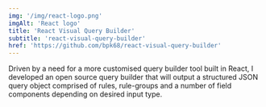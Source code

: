 ```yaml
---
img: '/img/react-logo.png'
imgAlt: 'React logo'
title: 'React Visual Query Builder'
subtitle: 'react-visual-query-builder'
href: 'https://github.com/bpk68/react-visual-query-builder'
---
```


Driven by a need for a more customised query builder tool built in React, I developed an open source query builder that will output a structured JSON query object comprised of rules, rule-groups and a number of field components depending on desired input type.
